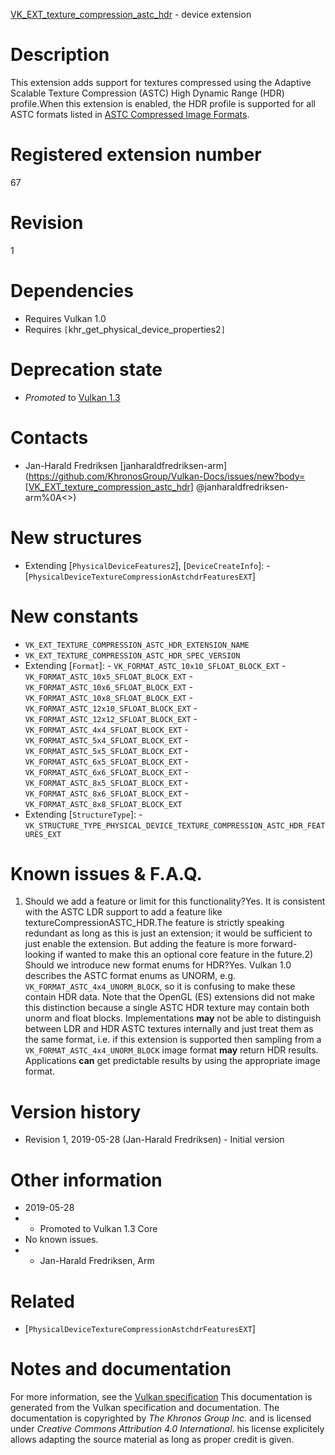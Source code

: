 [VK_EXT_texture_compression_astc_hdr](https://www.khronos.org/registry/vulkan/specs/1.3-extensions/man/html/VK_EXT_texture_compression_astc_hdr.html) - device extension

# Description
This extension adds support for textures compressed using the Adaptive
Scalable Texture Compression (ASTC) High Dynamic Range (HDR) profile.When this extension is enabled, the HDR profile is supported for all ASTC
formats listed in [ASTC Compressed Image
Formats](https://www.khronos.org/registry/vulkan/specs/1.3-extensions/html/vkspec.html#appendix-compressedtex-astc).

# Registered extension number
67

# Revision
1

# Dependencies
- Requires Vulkan 1.0
- Requires `[`khr_get_physical_device_properties2`]`

# Deprecation state
- *Promoted* to [Vulkan 1.3](https://www.khronos.org/registry/vulkan/specs/1.3-extensions/html/vkspec.html#versions-1.3-promotions)

# Contacts
- Jan-Harald Fredriksen [janharaldfredriksen-arm](https://github.com/KhronosGroup/Vulkan-Docs/issues/new?body=[VK_EXT_texture_compression_astc_hdr] @janharaldfredriksen-arm%0A<<Here describe the issue or question you have about the VK_EXT_texture_compression_astc_hdr extension>>)

# New structures
- Extending [`PhysicalDeviceFeatures2`], [`DeviceCreateInfo`]:  - [`PhysicalDeviceTextureCompressionAstchdrFeaturesEXT`]

# New constants
- `VK_EXT_TEXTURE_COMPRESSION_ASTC_HDR_EXTENSION_NAME`
- `VK_EXT_TEXTURE_COMPRESSION_ASTC_HDR_SPEC_VERSION`
- Extending [`Format`]:  - `VK_FORMAT_ASTC_10x10_SFLOAT_BLOCK_EXT`  - `VK_FORMAT_ASTC_10x5_SFLOAT_BLOCK_EXT`  - `VK_FORMAT_ASTC_10x6_SFLOAT_BLOCK_EXT`  - `VK_FORMAT_ASTC_10x8_SFLOAT_BLOCK_EXT`  - `VK_FORMAT_ASTC_12x10_SFLOAT_BLOCK_EXT`  - `VK_FORMAT_ASTC_12x12_SFLOAT_BLOCK_EXT`  - `VK_FORMAT_ASTC_4x4_SFLOAT_BLOCK_EXT`  - `VK_FORMAT_ASTC_5x4_SFLOAT_BLOCK_EXT`  - `VK_FORMAT_ASTC_5x5_SFLOAT_BLOCK_EXT`  - `VK_FORMAT_ASTC_6x5_SFLOAT_BLOCK_EXT`  - `VK_FORMAT_ASTC_6x6_SFLOAT_BLOCK_EXT`  - `VK_FORMAT_ASTC_8x5_SFLOAT_BLOCK_EXT`  - `VK_FORMAT_ASTC_8x6_SFLOAT_BLOCK_EXT`  - `VK_FORMAT_ASTC_8x8_SFLOAT_BLOCK_EXT` 
- Extending [`StructureType`]:  - `VK_STRUCTURE_TYPE_PHYSICAL_DEVICE_TEXTURE_COMPRESSION_ASTC_HDR_FEATURES_EXT`

# Known issues & F.A.Q.
1) Should we add a feature or limit for this functionality?Yes.
It is consistent with the ASTC LDR support to add a feature like
textureCompressionASTC_HDR.The feature is strictly speaking redundant as long as this is just an
extension; it would be sufficient to just enable the extension.
But adding the feature is more forward-looking if wanted to make this an
optional core feature in the future.2) Should we introduce new format enums for HDR?Yes.
Vulkan 1.0 describes the ASTC format enums as UNORM, e.g.
`VK_FORMAT_ASTC_4x4_UNORM_BLOCK`, so it is confusing to make these
contain HDR data.
Note that the OpenGL (ES) extensions did not make this distinction because a
single ASTC HDR texture may contain both unorm and float blocks.
Implementations  **may**  not be able to distinguish between LDR and HDR ASTC
textures internally and just treat them as the same format, i.e. if this
extension is supported then sampling from a
`VK_FORMAT_ASTC_4x4_UNORM_BLOCK` image format  **may**  return HDR results.
Applications  **can**  get predictable results by using the appropriate image
format.

# Version history
- Revision 1, 2019-05-28 (Jan-Harald Fredriksen)  - Initial version

# Other information
* 2019-05-28
*   - Promoted to Vulkan 1.3 Core 
* No known issues.
*   - Jan-Harald Fredriksen, Arm

# Related
- [`PhysicalDeviceTextureCompressionAstchdrFeaturesEXT`]

# Notes and documentation
For more information, see the [Vulkan specification](https://www.khronos.org/registry/vulkan/specs/1.3-extensions/html/vkspec.html)
This documentation is generated from the Vulkan specification and documentation.
The documentation is copyrighted by *The Khronos Group Inc.* and is licensed under *Creative Commons Attribution 4.0 International*.
his license explicitely allows adapting the source material as long as proper credit is given.
        